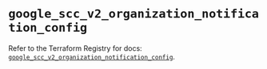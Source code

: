 # `google_scc_v2_organization_notification_config`

Refer to the Terraform Registry for docs: [`google_scc_v2_organization_notification_config`](https://registry.terraform.io/providers/hashicorp/google-beta/5.41.0/docs/resources/google_scc_v2_organization_notification_config).
